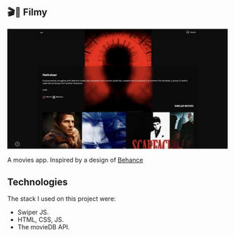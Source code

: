 ## 🎬💛 Filmy

<img src="./images/filmy.jpeg">

A movies app. 
Inspired by a design of [Behance](https://www.behance.net/gallery/117084975/Top-Movies-mobile-app/modules/667465409)

## Technologies
The stack I used on this project were:
- Swiper JS.
- HTML, CSS, JS.
- The movieDB API.